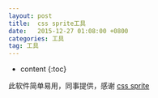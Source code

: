 ```yaml
---
layout: post
title:  css sprite工具
date:   2015-12-27 01:08:00 +0800
categories: 工具
tag: 工具
---
```


* content
{:toc}

此软件简单易用，同事提供，感谢  [css sprite](https://github.com/weibsgz/LessOrMore/blob/gh-pages/libs/CssSprite.exe)



